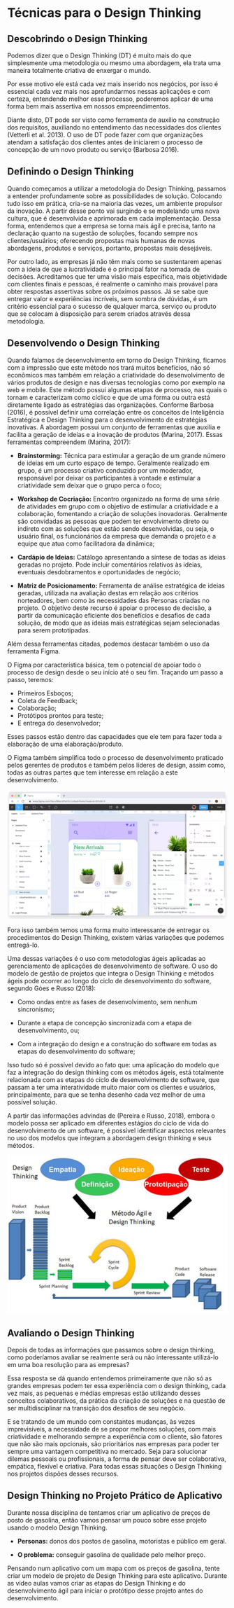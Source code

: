 # Técnicas para o Design Thinking

## Descobrindo o Design Thinking

Podemos dizer que o Design Thinking (DT) é muito mais do que simplesmente uma metodologia ou mesmo uma abordagem, ela trata uma maneira totalmente criativa de enxergar o mundo.

Por esse motivo ele está cada vez mais inserido nos negócios, por isso é essencial cada vez mais nos aprofundarmos nessas aplicações e com certeza, entendendo melhor esse processo, poderemos aplicar de uma forma bem mais assertiva em nossos empreendimentos.

Diante disto, DT pode ser visto como ferramenta de auxílio na construção dos requisitos, auxiliando no entendimento das necessidades dos clientes (Vetterli et al. 2013). O uso de DT pode fazer com que organizações atendam a satisfação dos clientes antes de iniciarem o processo de concepção de um novo produto ou serviço (Barbosa 2016).

## Definindo o Design Thinking

Quando começamos a utilizar a metodologia do Design Thinking, passamos a entender profundamente sobre as possibilidades de solução. Colocando tudo isso em prática, cria-se na maioria das vezes, um ambiente propulsor da inovação. A partir desse ponto vai surgindo e se modelando uma nova cultura, que é desenvolvida e aprimorada em cada implementação. Dessa forma, entendemos que a empresa se torna mais ágil e precisa, tanto na declaração quanto na sugestão de soluções, focando sempre nos clientes/usuários; oferecendo propostas mais humanas de novas abordagens, produtos e serviços, portanto, propostas mais desejáveis.

Por outro lado, as empresas já não têm mais como se sustentarem apenas com a ideia de que a lucratividade é o principal fator na tomada de decisões. Acreditamos que ter uma visão mais específica, mais objetividade com clientes finais e pessoas, é realmente o caminho mais provável para obter respostas assertivas sobre os próximos passos. Já se sabe que entregar valor e experiências incríveis, sem sombra de dúvidas, é um critério essencial para o sucesso de qualquer marca, serviço ou produto que se colocam à disposição para serem criados através dessa metodologia.

## Desenvolvendo o Design Thinking

Quando falamos de desenvolvimento em torno do Design Thinking, ficamos com a impressão que este método nos trará muitos benefícios, não só econômicos mas também em relação a criatividade do desenvolvimento de vários produtos de design e nas diversas tecnologias como por exemplo na web e mobile. Este método possui algumas etapas de processo, nas quais o tornam e caracterizam como cíclico e que de uma forma ou outra está diretamente ligado as estratégias das organizações. Conforme Barbosa (2016), é possível definir uma correlação entre os conceitos de Inteligência Estratégica e Design Thinking para o desenvolvimento de estratégias inovativas. A abordagem possui um conjunto de ferramentas que auxilia e facilita a geração de ideias e a inovação de produtos (Marina, 2017). Essas ferramentas compreendem (Marina, 2017):

- **Brainstorming:** Técnica para estimular a geração de um grande número de ideias em um curto espaço de tempo. Geralmente realizado em grupo, é um processo criativo conduzido por um moderador, responsável por deixar os participantes à vontade e estimular a criatividade sem deixar que o grupo perca o foco;

- **Workshop de Cocriação:** Encontro organizado na forma de uma série de atividades em grupo com o objetivo de estimular a criatividade e a colaboração, fomentando a criação de soluções inovadoras. Geralmente são convidadas as pessoas que podem ter envolvimento direto ou indireto com as soluções que estão sendo desenvolvidas, ou seja, o usuário final, os funcionários da empresa que demanda o projeto e a equipe que atua como facilitadora da dinâmica;

- **Cardápio de Ideias:** Catálogo apresentando a síntese de todas as ideias geradas no projeto. Pode incluir comentários relativos às ideias, eventuais desdobramentos e oportunidades de negócio;

- **Matriz de Posicionamento:** Ferramenta de análise estratégica de ideias geradas, utilizada na avaliação destas em relação aos critérios norteadores, bem como às necessidades das Personas criadas no projeto. O objetivo deste recurso é apoiar o processo de decisão, a partir da comunicação eficiente dos benefícios e desafios de cada solução, de modo que as ideias mais estratégicas sejam selecionadas para serem prototipadas.

Além dessa ferramentas citadas, podemos destacar também o uso da ferramenta Figma.

O Figma por característica básica, tem o potencial de apoiar todo o processo de design desde o seu início até o seu fim. Traçando um passo a passo, teremos:

- Primeiros Esboços;
- Coleta de Feedback;
- Colaboração;
- Protótipos prontos para teste;
- E entrega do desenvolvedor;

Esses passos estão dentro das capacidades que ele tem para fazer toda a elaboração de uma elaboração/produto.

O Figma também simplifica todo o processo de desenvolvimento praticado pelos gerentes de produtos e também pelos líderes de design, assim como, todas as outras partes que tem interesse em relação a este desenvolvimento.

![img 01](./assets/cs02-01.png)

Fora isso também temos uma forma muito interessante de entregar os procedimentos do Design Thinking, existem várias variações que podemos entregá-lo.

Uma dessas variações é o uso com metodologias ágeis aplicadas ao gerenciamento de aplicações de desenvolvimento de software. O uso do modelo de gestão de projetos que integra o Design Thinking e métodos ágeis pode ocorrer ao longo do ciclo de desenvolvimento do software, segundo Góes e Russo (2018):

- Como ondas entre as fases de desenvolvimento, sem nenhum sincronismo;

- Durante a etapa de concepção sincronizada com a etapa de desenvolvimento, ou;

- Com a integração do design e a construção do software em todas as etapas do desenvolvimento do software;

Isso tudo só é possível devido ao fato que: uma aplicação do modelo que faz a integração do design thinking com os métodos ágeis, está totalmente relacionada com as etapas do ciclo de desenvolvimento de software, que passam a ter uma interatividade muito maior com os clientes e usuários, principalmente, para que se tenha desenho cada vez melhor de uma possível solução.

A partir das informações advindas de (Pereira e Russo, 2018), embora o modelo possa ser aplicado em diferentes estágios do ciclo de vida do desenvolvimento de um software, é possível identificar aspectos relevantes no uso dos modelos que integram a abordagem design thinking e seus métodos.

![img 02](./assets/cs02-02.png)

## Avaliando o Design Thinking

Depois de todas as informações que passamos sobre o design thinking, como poderíamos avaliar se realmente será ou não interessante utilizá-lo em uma boa resolução para as empresas?

Essa resposta se dá quando entendemos primeiramente que não só as grandes empresas podem ter essa experiência com o design thinking, cada vez mais, as pequenas e médias empresas estão utilizando desses conceitos colaborativos, da prática da criação de soluções e na questão de ser multidisciplinar na transição dos desafios de seu negócio.

E se tratando de um mundo com constantes mudanças, às vezes imprevisíveis, a necessidade de se propor melhores soluções, com mais criatividade e melhorando sempre a experiência com o cliente, são fatores que não são mais opcionais, são prioritários nas empresas para poder ter sempre uma vantagem competitiva no mercado. Seja para solucionar dilemas pessoais ou profissionais, a forma de pensar deve ser colaborativa, empática, flexível e criativa. Para todas essas situações o Design Thinking nos projetos dispões desses recursos.

## Design Thinking no Projeto Prático de Aplicativo

Durante nossa disciplina de tentamos criar um aplicativo de preços de posto de gasolina, então vamos pensar um pouco sobre esse projeto usando o modelo Design Thinking.

- **Personas:** donos dos postos de gasolina, motoristas e público em geral.

- **O problema:** conseguir gasolina de qualidade pelo melhor preço.

Pensando num aplicativo com um mapa com os preços de gasolina, tente criar um modelo de projeto de Design Thinking para este aplicativo. Durante as vídeo aulas vamos criar as etapas do Design Thinking e do desenvolvimento ágil para iniciar o protótipo desse projeto antes do desenvolvimento.
